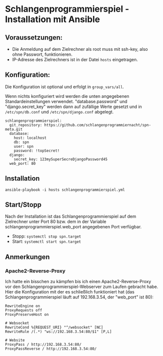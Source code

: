 # Schlangenprogrammierspiel - Installation mit Ansible

## Voraussetzungen:
- Die Anmeldung auf dem Zielrechner als root muss mit ssh-key, also ohne Passwort, funktionieren.
- IP-Adresse des Zielrechners ist in der Datei ``hosts`` eingetragen.

## Konfiguration:
Die Konfiguration ist optional und erfolgt in ``group_vars/all``.

Wenn nichts konfiguriert wird werden die unten angegebenen Standardeinstellungen verwendet.
"database.password" und "django.secret_key" werden dann auf zufällige Werte gesetzt und in ``/etc/spn/db.conf`` und ``/etc/spn/django.conf`` abgelegt.

```
schlangenprogrammierspiel:
  git_repository: https://github.com/schlangenprogrammiernacht/spn-meta.git
  database:
    host: localhost
    db: spn
    user: spn
    password: !topSecret!
  django:
    secret_key: 123mySuperSecreDjangoPassword45
  web_port: 80
```

## Installation
```ansible-playbook -i hosts schlangenprogrammierspiel.yml```

## Start/Stopp
Nach der Installation ist das Schlangenprogrammierspiel auf dem Zielrechner unter Port 80 bzw. dem in der Variable schlangenprogrammierspiel.web_port angegebenen Port verfügbar.

- Stopp: ```systemctl stop spn.target```
- Start: ```systemctl start spn.target```

## Anmerkungen
### Apache2-Reverse-Proxy
Ich hatte ein bisschen zu kämpfen bis ich einen Apache2-Reverse-Proxy vor den Schlangenprogrammierspiel-Webserver zum Laufen gebracht habe.
Hier die Konfiguration mit der es schließlich funktioniert hat (das Schlangenprogrammierspiel läuft auf 192.168.3.54, der "web_port" ist 80):
```
RewriteEngine on
ProxyRequests off
ProxyPreserveHost on

# Websocket
RewriteCond %{REQUEST_URI} "^/websocket" [NC]
RewriteRule /(.*) "ws://192.168.3.54:80/$1" [P,L]

# Website
ProxyPass / http://192.168.3.54:80/
ProxyPassReverse / http://192.168.3.54:80/
```